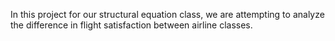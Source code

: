 In this project for our structural equation class, we are attempting to analyze the difference in flight satisfaction between airline classes.
